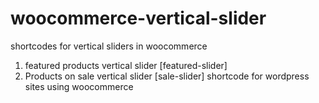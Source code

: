 # woocommerce-vertical-slider
shortcodes for vertical sliders in woocommerce

1. featured products vertical slider [featured-slider]
2. Products on sale vertical slider [sale-slider]
shortcode for wordpress sites using woocommerce


